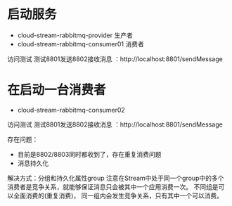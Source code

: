 

# 启动服务

* cloud-stream-rabbitmq-provider 生产者
* cloud-stream-rabbitmq-consumer01 消费者

访问测试 测试8801发送8802接收消息 ：http://localhost:8801/sendMessage

# 在启动一台消费者

* cloud-stream-rabbitmq-consumer02

访问测试 测试8801发送8802接收消息 ：http://localhost:8801/sendMessage


存在问题：
* 目前是8802/8803同时都收到了，存在重复消费问题
* 消息持久化

解决方式：分组和持久化属性group
注意在Stream中处于同一个group中的多个消费者是竞争关系，就能够保证消息只会被其中一个应用消费一次。
不同组是可以全面消费的(重复消费)，
同一组内会发生竞争关系，只有其中一个可以消费。